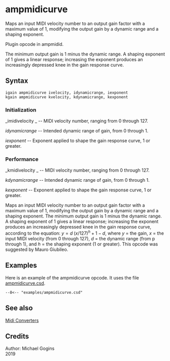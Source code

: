 <!--
id:ampmidicurve
category:Real-time MIDI:Converters
-->
# ampmidicurve
Maps an input MIDI velocity number to an output gain factor with a maximum value of 1, modifying the output gain by a dynamic range and a shaping exponent.

Plugin opcode in ampmidid.

The minimum output gain is 1 minus the dynamic range. A shaping exponent of 1 gives a linear response; increasing the exponent produces an increasingly depressed knee in the gain response curve.

## Syntax
``` csound-orc
igain ampmidicurve ivelocity, idynamicrange, iexponent
kgain ampmidicurve kvelocity, kdynamicrange, kexponent
```

### Initialization

_imidivelocity _ -- MIDI velocity number, ranging from 0 through 127.

_idynamicrange_ -- Intended dynamic range of gain, from 0 through 1.

_iexponent_ -- Exponent applied to shape the gain response curve, 1 or greater.

### Performance

_kmidivelocity _ -- MIDI velocity number, ranging from 0 through 127.

_kdynamicrange_ -- Intended dynamic range of gain, from 0 through 1.

_kexponent_ -- Exponent applied to shape the gain response curve, 1 or greater.

Maps an input MIDI velocity number to an output gain factor with a maximum value of 1, modifying the output gain by a dynamic range and a shaping exponent. The minimum output gain is 1 minus the dynamic range. A shaping exponent of 1 gives a linear response; increasing the exponent produces an increasingly depressed knee in the gain response curve, according to the equation: $y = d \; (x/127)^h + 1 - d$, where $y$ = the gain, $x$ = the input MIDI velocity (from 0 through 127), $d$ = the dynamic range (from p through 1), and $h$ = the shaping exponent (1 or greater). This opcode was suggested by Mauro Giubileo.

## Examples

Here is an example of the ampmidicurve opcode. It uses the file [ampmidicurve.csd](../../examples/ampmidicurve.csd).

``` csound-csd title="Example of the ampmidicurve opcode." linenums="1"
--8<-- "examples/ampmidicurve.csd"
```

## See also

[Midi Converters](../../midi/convert)

## Credits

Author: Michael Gogins<br>
2019<br>
